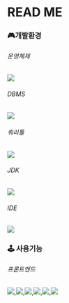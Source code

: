 # READ ME

### 🎮개발환경
###### 운영체제
<img src="https://img.shields.io/badge/Windows-0078D6?style=flat-square&logo=Windows&logoColor=white"/>

###### DBMS
<img src="https://img.shields.io/badge/MySQL 8.0.29-4479A1?style=flat-square&logo=MySQL&logoColor=white"/>

###### 쿼리툴
<img src="https://img.shields.io/badge/DBeaver 22.1.2-000000?style=flat-square&logo=Color="/>


###### JDK

<img src="https://img.shields.io/badge/JDK 11.0.15-007396?style=flat-square&logo=java&logoColor=white">

###### IDE

<img src="https://img.shields.io/badge/sts4 _4.15.3-83B81A?style=flat-square&logo=Color="/>

### 🕹 사용기능


###### 프론트엔드

<img src="https://img.shields.io/badge/jQuery 3.6.0-0769AD?style=flat-square&logo=jQuery&logoColor=white">,<img src="https://img.shields.io/badge/Thymeleaf 3.0.15-005F0F?style=flat-square&logo=Thymeleaf&logoColor=white">,<img src="https://img.shields.io/badge/Bootstrap  5.1.3-7952B3?style=flat-square&logo=Bootstrap&logoColor=white">,<img src="https://img.shields.io/badge/MediaQuery-F7901E?style=flat-square&logo=Color="/>,<img src="https://img.shields.io/badge/Ajax-40AEF0?style=flat-square&logo=Color="/>,<img src="https://img.shields.io/badge/flexbox-02458D?style=flat-square&logo=Color="/>

